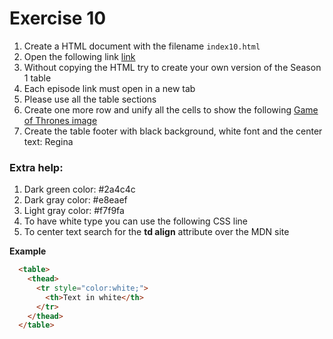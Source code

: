 # Exercise 10

1. Create a HTML document with the filename `index10.html`
1. Open the following link [link](https://en.wikipedia.org/wiki/List_of_Game_of_Thrones_episodes)
1. Without copying the HTML try to create your own version of the Season 1 table
1. Each episode link must open in a new tab
1. Please use all the table sections
1. Create one more row and unify all the cells to show the following [Game of Thrones image](https://www.emp.co.uk/dw/image/v2/BBQV_PRD/on/demandware.static/-/Sites-master-emp/default/dw67b82b09/images/3/4/9/0/349084d-emp.jpg?sfrm=png)
1. Create the table footer with black background, white font and the center text: Regina

### Extra help:
1. Dark green color: #2a4c4c
1. Dark gray color: #e8eaef
1. Light gray color: #f7f9fa
1. To have white type you can use the following CSS line
1. To center text search for the **td align** attribute over the MDN site

**Example**
```html
  <table>
    <thead>
      <tr style="color:white;">
        <th>Text in white</th>
      </tr>
    </thead>
  </table>
```